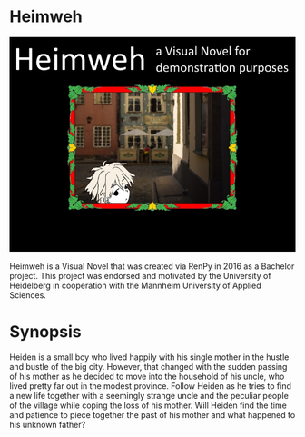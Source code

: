 # Heimweh
![Titlescreen](git_title.jpg)

Heimweh is a Visual Novel that was created via RenPy in 2016 as a Bachelor project.
This project was endorsed and motivated by the University of Heidelberg in cooperation with the Mannheim University of Applied Sciences.

# Synopsis
Heiden is a small boy who lived happily with his single mother in the hustle and bustle of the big city. However, that changed with the sudden passing of his mother as he decided to move into the household of his uncle, who lived pretty far out in the modest province.
Follow Heiden as he tries to find a new life together with a seemingly strange uncle and the peculiar people of the village while coping the loss of his mother.
Will Heiden find the time and patience to piece together the past of his mother and what happened to his unknown father?
